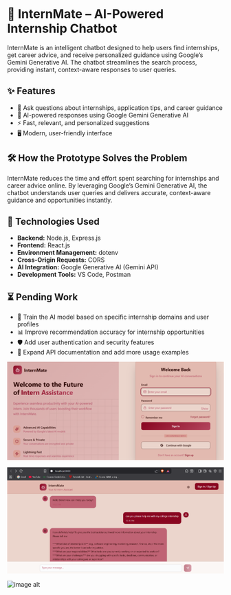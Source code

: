 # 🚀 InternMate – AI-Powered Internship Chatbot

InternMate is an intelligent chatbot designed to help users find internships, get career advice, and receive personalized guidance using Google’s Gemini Generative AI. The chatbot streamlines the search process, providing instant, context-aware responses to user queries.

## ✨ Features

- 💬 Ask questions about internships, application tips, and career guidance
- 🤖 AI-powered responses using Google Gemini Generative AI
- ⚡ Fast, relevant, and personalized suggestions
- 🖥️ Modern, user-friendly interface

## 🛠️ How the Prototype Solves the Problem

InternMate reduces the time and effort spent searching for internships and career advice online. By leveraging Google’s Gemini Generative AI, the chatbot understands user queries and delivers accurate, context-aware guidance and opportunities instantly.

## 🧰 Technologies Used

- **Backend:** Node.js, Express.js
- **Frontend:** React.js
- **Environment Management:** dotenv
- **Cross-Origin Requests:** CORS
- **AI Integration:** Google Generative AI (Gemini API)
- **Development Tools:** VS Code, Postman

## ⏳ Pending Work

- 🧠 Train the AI model based on specific internship domains and user profiles
- 📊 Improve recommendation accuracy for internship opportunities
- 🛡️ Add user authentication and security features
- 📝 Expand API documentation and add more usage examples



![image alt](https://github.com/arpitm169/InternMate/blob/528c80017a5fa92c5dba1479444360fa4f39fce5/1.png)

![image alt](https://github.com/arpitm169/InternMate/blob/7aef40f9ef75ef0f46f914ebf2d47c1b14788750/2.png)

![image alt]()




